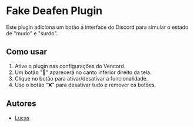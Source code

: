 # Fake Deafen Plugin

Este plugin adiciona um botão à interface do Discord para simular o estado de "mudo" e "surdo".

## Como usar
1. Ative o plugin nas configurações do Vencord.
2. Um botão "🤫" aparecerá no canto inferior direito da tela.
3. Clique no botão para ativar/desativar a funcionalidade.
4. Use o botão "❌" para desativar tudo e remover os botões.

## Autores
- [Lucas](https://github.com/lucaskgf)